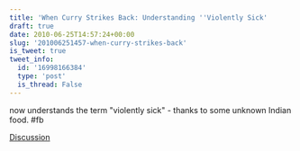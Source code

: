 ```yaml
---
title: 'When Curry Strikes Back: Understanding ''Violently Sick'
draft: true
date: 2010-06-25T14:57:24+00:00
slug: '201006251457-when-curry-strikes-back'
is_tweet: true
tweet_info:
  id: '16998166384'
  type: 'post'
  is_thread: False
---
```




now understands the term "violently sick" - thanks to some unknown Indian food. #fb

[Discussion](https://x.com/sytelus/status/16998166384)
